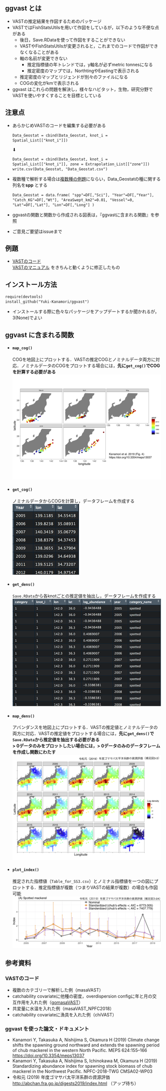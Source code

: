 ## ggvast とは
* VASTの推定結果を作図するためのパッケージ
* VASTではFishStatsUtilsを用いて作図をしているが，以下のような不便な点がある
  * 後日，Save.RDataを使って作図をすることができない
  * VASTやFishStatsUtilsが変更されると，これまでのコードで作図ができなくなることがある
  * 軸の名前が変更できない
    * 推定指標値の年トレンドでは，y軸名が必ずmetric tonnesになる
    * 推定密度のマップでは，NorthtingやEastingで表示される
  * 推定密度のマップとリジェンドが別々のファイルになる
  * COGの変化がkmで表示される    
* ggvast はこれらの問題を解決し，様々なハビタット，生物，研究分野でVASTを使いやすくすることを目標としている

## 注意点
* あらかじめVASTのコードを編集する必要がある
  ```
  Data_Geostat = cbind(Data_Geostat, knot_i = Spatial_List[["knot_i"]])
  ```

  ⬇︎

  ```
  Data_Geostat = cbind(Data_Geostat, knot_i = Spatial_List[["knot_i"]], zone = Extrapolation_List[["zone"]])
  write.csv(Data_Geostat, "Data_Geostat.csv")
  ```
* 複数種で解析する場合は[複数種の例題](https://github.com/James-Thorson-NOAA/VAST/blob/master/deprecated_examples/VAST--multispecies_example.Rmd)にならい，Data_Geostatの種に関する列名を**spp** とする
  ```
  Data_Geostat = data.frame( "spp"=DF[,"Sci"], "Year"=DF[,"Year"], "Catch_KG"=DF[,"Wt"], "AreaSwept_km2"=0.01, "Vessel"=0, "Lat"=DF[,"Lat"], "Lon"=DF[,"Long"] )
  ```


* ggvastの関数と関数から作成される図表は，『ggvastに含まれる関数』を参照
* ご意見ご要望はissueまで

## 例題
* [VASTのコード](https://gist.github.com/Yuki-Kanamori/42d04d6235170f27e6d7dfce589722a2)    
    [VASTのマニュアル](https://github.com/James-Thorson-NOAA/VAST/blob/master/deprecated_examples/VAST--single-species_example.Rmd) をきちんと動くように修正したもの


## インストール方法
```
require(devtools)
install_github("Yuki-Kanamori/ggvast")
```
* インストールする際に色々なパッケージをアップデートするか聞かれるが，3(None)でよい

## ggvast に含まれる関数
* #### `map_cog()`   
  COGを地図上にプロットする．VASTの推定COGとノミナルデータ両方に対応．ノミナルデータのCOGをプロットする場合には，**先に`get_cog()`でCOGを計算する必要がある**
    ![map_cog](figures/meps_fig4.png)
* #### `get_cog()`    
  ノミナルデータからCOGを計算し，データフレームを作成する    
    ![get_cog](figures/get_cog.png)
* #### `get_dens()`    
  `Save.RData`から各knotごとの推定値を抽出し，データフレームを作成する
    ![get_dens](figures/get_dens.png)
* #### `map_dens()`    
  アバンダンスを地図上にプロットする．VASTの推定値とノミナルデータの両方に対応．VASTの推定値をプロットする場合には，**先に`get_dens()`で`Save.RData`から推定値を抽出する必要がある**    
  **> 0データのみをプロットしたい場合には，> 0データのみのデータフレームを作成し関数にわたす**
  ![map_dens](figures/stock_asessment_fig33.png)
* #### `plot_index()`    
  推定された指標値（`Table_for_SS3.csv`）とノミナル指標値を一つの図にプロットする．推定指標値が複数（つまりVASTの結果が複数）の場合も作図可能    
  ![plot_index](figures/stock_asessment_fig32.png)

## 参考資料
### VASTのコード
* 複数のカテゴリーで解析した例（masaVAST）
* catchability covariateに他種の密度，overdispersion configに年と月の交互作用を入れた例（[gomasaVAST](https://github.com/Yuki-Kanamori/gomasaVAST)）
* 共変量に水温を入れた例（masaVAST_NPFC2018）
* catchability covariateに漁具を入れた例（chiVAST）

### ggvast を使った論文・ドキュメント
* Kanamori Y, Takasuka A, Nishijima S, Okamura H (2019) Climate change shifts the spawning ground northward and extends the spawning period of chub mackerel in the western North Pacific. MEPS 624:155–166
https://doi.org/10.3354/meps13037
* Kanamori Y, Takasuka A, Nishijima S, Ichinokawa M, Okamura H (2019) Standardizing abundance index for spawning stock biomass of chub mackerel in the Northwest Pacific. NPFC-2018-TWG CMSA02-WP03
* 令和元 (2019) 年度ゴマサバ太平洋系群の資源評価    
http://abchan.fra.go.jp/digests2019/index.html （アップ待ち）
